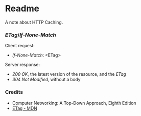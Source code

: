 # Readme
A note about HTTP Caching.

### *ETag*/*If-None-Match*

Client request:
- *If-None-Match*: \<ETag\>

Server response:
- *200 OK*, the latest version of the resource, and the *ETag*
- *304 Not Modified*, without a body

### Credits
- Computer Networking: A Top-Down Approach, Eighth Edition
- [ETag - MDN](https://developer.mozilla.org/en-US/docs/Web/HTTP/Headers/ETag)
